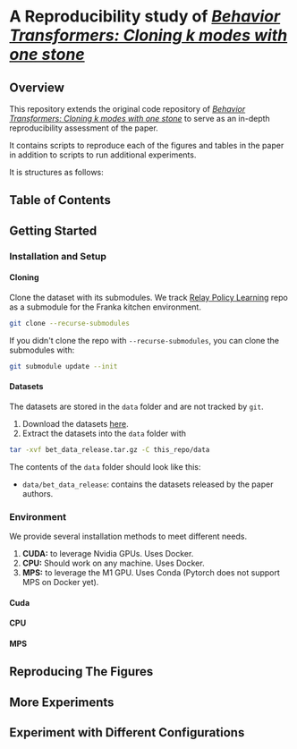 # A Reproducibility study of [_Behavior Transformers: Cloning k modes with one stone_](https://github.com/notmahi/bet)

## Overview

This repository extends the original code repository of [_Behavior Transformers: Cloning k modes with one
stone_](https://github.com/notmahi/bet) to serve as an in-depth reproducibility assessment of the paper.

It contains scripts to reproduce each of the figures and tables in the paper in addition to scripts to run additional
experiments.

It is structures as follows:

## Table of Contents

## Getting Started

### Installation and Setup

#### Cloning

Clone the dataset with its submodules.
We track [Relay Policy Learning](https://github.com/google-research/relay-policy-learning) repo as a submodule for the
Franka kitchen environment.

```bash
git clone --recurse-submodules
```

If you didn't clone the repo with `--recurse-submodules`, you can clone the submodules with:

```bash
git submodule update --init
```

#### Datasets

The datasets are stored in the `data` folder and are not tracked by `git`.

1. Download the datasets [here](https://osf.io/download/4g53p/).
2. Extract the datasets into the `data` folder with

```bash
tar -xvf bet_data_release.tar.gz -C this_repo/data
```

The contents of the `data` folder should look like this:

* `data/bet_data_release`: contains the datasets released by the paper authors.

### Environment
We provide several installation methods to meet different needs.
1. **CUDA:** to leverage  Nvidia GPUs. Uses Docker.
2. **CPU:** Should work on any machine. Uses Docker.
3. **MPS:** to leverage the M1 GPU. Uses Conda (Pytorch does not support MPS on Docker yet).

#### Cuda

#### CPU

#### MPS


## Reproducing The Figures

## More Experiments

## Experiment with Different Configurations




